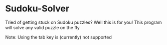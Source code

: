 # Sudoku-Solver

Tried of getting stuck on Sudoku puzzles? Well this is for you!
This program will solve any valid puzzle on the fly

Note: Using the tab key is (currently) not supported
